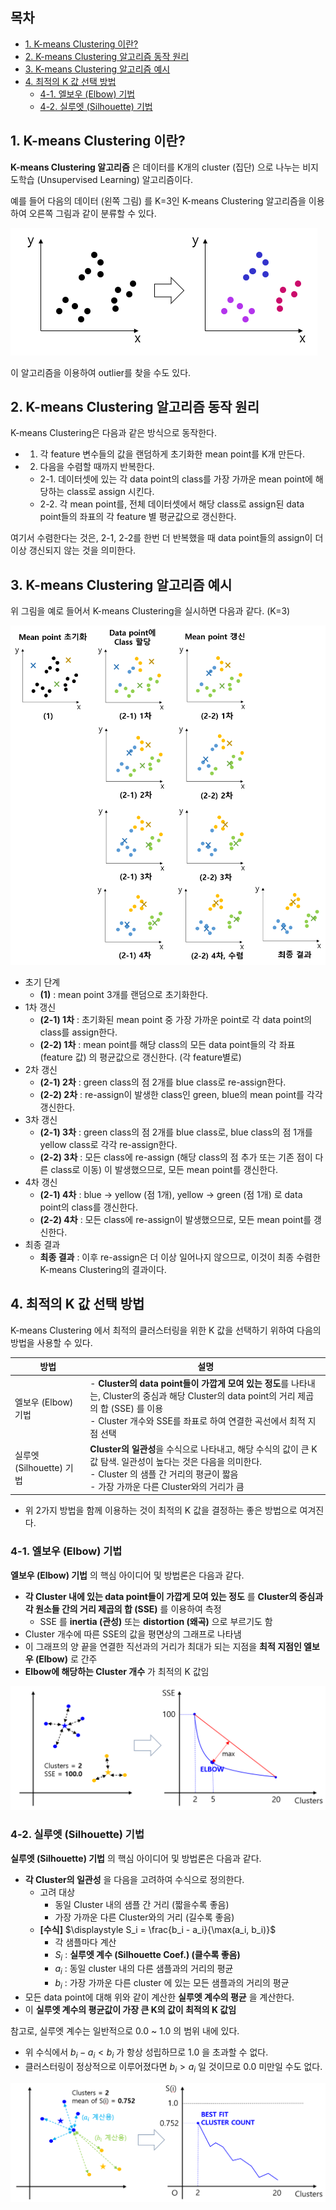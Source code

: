 ## 목차
* [1. K-means Clustering 이란?](#1-k-means-clustering-이란)
* [2. K-means Clustering 알고리즘 동작 원리](#2-k-means-clustering-알고리즘-동작-원리)
* [3. K-means Clustering 알고리즘 예시](#3-k-means-clustering-알고리즘-예시)
* [4. 최적의 K 값 선택 방법](#4-최적의-k-값-선택-방법)
  * [4-1. 엘보우 (Elbow) 기법](#4-1-엘보우-elbow-기법) 
  * [4-2. 실루엣 (Silhouette) 기법](#4-2-실루엣-silhouette-기법)

## 1. K-means Clustering 이란?
**K-means Clustering 알고리즘** 은 데이터를 K개의 cluster (집단) 으로 나누는 비지도학습 (Unsupervised Learning) 알고리즘이다.

예를 들어 다음의 데이터 (왼쪽 그림) 를 K=3인 K-means Clustering 알고리즘을 이용하여 오른쪽 그림과 같이 분류할 수 있다.

![K-means Clustering 예시](./images/K-means_1.PNG)

이 알고리즘을 이용하여 outlier를 찾을 수도 있다.

## 2. K-means Clustering 알고리즘 동작 원리
K-means Clustering은 다음과 같은 방식으로 동작한다.

* 1. 각 feature 변수들의 값을 랜덤하게 초기화한 mean point를 K개 만든다.
* 2. 다음을 수렴할 때까지 반복한다.
  * 2-1. 데이터셋에 있는 각 data point의 class를 가장 가까운 mean point에 해당하는 class로 assign 시킨다.
  * 2-2. 각 mean point를, 전체 데이터셋에서 해당 class로 assign된 data point들의 좌표의 각 feature 별 평균값으로 갱신한다.

여기서 수렴한다는 것은, 2-1, 2-2를 한번 더 반복했을 때 data point들의 assign이 더 이상 갱신되지 않는 것을 의미한다.

## 3. K-means Clustering 알고리즘 예시
위 그림을 예로 들어서 K-means Clustering을 실시하면 다음과 같다. (K=3)

![K-means Clustering 실제 예시](./images/K-means_2.PNG)

* 초기 단계
  * **(1)** : mean point 3개를 랜덤으로 초기화한다.
* 1차 갱신
  * **(2-1) 1차** : 초기화된 mean point 중 가장 가까운 point로 각 data point의 class를 assign한다.
  * **(2-2) 1차** : mean point를 해당 class의 모든 data point들의 각 좌표 (feature 값) 의 평균값으로 갱신한다. (각 feature별로)
* 2차 갱신
  * **(2-1) 2차** : green class의 점 2개를 blue class로 re-assign한다.
  * **(2-2) 2차** : re-assign이 발생한 class인 green, blue의 mean point를 각각 갱신한다.
* 3차 갱신
  * **(2-1) 3차** : green class의 점 2개를 blue class로, blue class의 점 1개를 yellow class로 각각 re-assign한다.
  * **(2-2) 3차** : 모든 class에 re-assign (해당 class의 점 추가 또는 기존 점이 다른 class로 이동) 이 발생했으므로, 모든 mean point를 갱신한다.
* 4차 갱신
  * **(2-1) 4차** : blue -> yellow (점 1개), yellow -> green (점 1개) 로 data point의 class를 갱신한다.
  * **(2-2) 4차** : 모든 class에 re-assign이 발생했으므로, 모든 mean point를 갱신한다.
* 최종 결과
  * **최종 결과** : 이후 re-assign은 더 이상 일어나지 않으므로, 이것이 최종 수렴한 K-means Clustering의 결과이다.

## 4. 최적의 K 값 선택 방법

K-means Clustering 에서 최적의 클러스터링을 위한 K 값을 선택하기 위하여 다음의 방법을 사용할 수 있다.

| 방법                  | 설명                                                                                                                                                      |
|---------------------|---------------------------------------------------------------------------------------------------------------------------------------------------------|
| 엘보우 (Elbow) 기법      | - **Cluster의 data point들이 가깝게 모여 있는 정도**를 나타내는, Cluster의 중심과 해당 Cluster의 data point의 거리 제곱의 합 (SSE) 를 이용<br>- Cluster 개수와 SSE를 좌표로 하여 연결한 곡선에서 최적 지점 선택 |
| 실루엣 (Silhouette) 기법 | **Cluster의 일관성**을 수식으로 나타내고, 해당 수식의 값이 큰 K 값 탐색. 일관성이 높다는 것은 다음을 의미한다.<br>- Cluster 의 샘플 간 거리의 평균이 짧음<br>- 가장 가까운 다른 Cluster와의 거리가 큼                    |

* 위 2가지 방법을 함께 이용하는 것이 최적의 K 값을 결정하는 좋은 방법으로 여겨진다.

### 4-1. 엘보우 (Elbow) 기법
**엘보우 (Elbow) 기법** 의 핵심 아이디어 및 방법론은 다음과 같다.
* **각 Cluster 내에 있는 data point들이 가깝게 모여 있는 정도** 를 **Cluster의 중심과 각 원소들 간의 거리 제곱의 합 (SSE)** 를 이용하여 측정
  * SSE 를 **inertia (관성)** 또는 **distortion (왜곡)** 으로 부르기도 함
* Cluster 개수에 따른 SSE의 값을 평면상의 그래프로 나타냄
* 이 그래프의 양 끝을 연결한 직선과의 거리가 최대가 되는 지점을 **최적 지점인 엘보우 (Elbow)** 로 간주
* **Elbow에 해당하는 Cluster 개수** 가 최적의 K 값임

![image](images/K-means_3.PNG)

### 4-2. 실루엣 (Silhouette) 기법
**실루엣 (Silhouette) 기법** 의 핵심 아이디어 및 방법론은 다음과 같다.
* **각 Cluster의 일관성** 을 다음을 고려하여 수식으로 정의한다.
  * 고려 대상
    * 동일 Cluster 내의 샘플 간 거리 (짧을수록 좋음)
    * 가장 가까운 다른 Cluster와의 거리 (길수록 좋음)
  * **[수식]** $\displaystyle S_i = \frac{b_i - a_i}{\max(a_i, b_i)}$
    * 각 샘플마다 계산 
    * $S_i$ : **실루엣 계수 (Silhouette Coef.) (클수록 좋음)**
    * $a_i$ : 동일 cluster 내의 다른 샘플과의 거리의 평균
    * $b_i$ : 가장 가까운 다른 cluster 에 있는 모든 샘플과의 거리의 평균
* 모든 data point에 대해 위와 같이 계산한 **실루엣 계수의 평균** 을 계산한다.
* 이 **실루엣 계수의 평균값이 가장 큰 K의 값이 최적의 K 값임**

참고로, 실루엣 계수는 일반적으로 0.0 ~ 1.0 의 범위 내에 있다.
* 위 수식에서 $b_i - a_i < b_i$ 가 항상 성립하므로 1.0 을 초과할 수 없다.
* 클러스터링이 정상적으로 이루어졌다면 $b_i > a_i$ 일 것이므로 0.0 미만일 수도 없다.

![image](images/K-means_4.PNG)